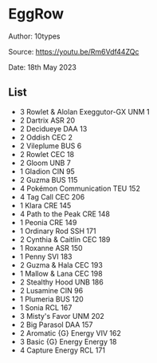 # EggRow

Author: 10types

Source: <https://youtu.be/Rm6Vdf44ZQc>

Date: 18th May 2023

## List

* 3 Rowlet & Alolan Exeggutor-GX UNM 1
* 2 Dartrix ASR 20
* 2 Decidueye DAA 13
* 2 Oddish CEC 2
* 2 Vileplume BUS 6
* 2 Rowlet CEC 18
* 2 Gloom UNB 7
* 1 Gladion CIN 95
* 2 Guzma BUS 115
* 4 Pokémon Communication TEU 152
* 4 Tag Call CEC 206
* 1 Klara CRE 145
* 4 Path to the Peak CRE 148
* 1 Peonia CRE 149
* 1 Ordinary Rod SSH 171
* 2 Cynthia & Caitlin CEC 189
* 1 Roxanne ASR 150
* 1 Penny SVI 183
* 2 Guzma & Hala CEC 193
* 1 Mallow & Lana CEC 198
* 2 Stealthy Hood UNB 186
* 2 Lusamine CIN 96
* 1 Plumeria BUS 120
* 1 Sonia RCL 167
* 3 Misty's Favor UNM 202
* 2 Big Parasol DAA 157
* 2 Aromatic {G} Energy VIV 162
* 3 Basic {G} Energy Energy 18
* 4 Capture Energy RCL 171
